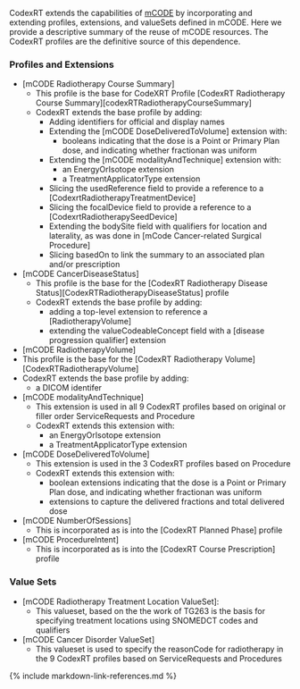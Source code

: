 CodexRT extends the capabilities of [mCODE](https://hl7.org/fhir/us/mcode/STU2.1) by incorporating and extending profiles, extensions, and valueSets defined in mCODE.
Here we provide a descriptive summary of the reuse of mCODE resources. The CodexRT profiles are the definitive source of this dependence.

### Profiles and Extensions
* [mCODE Radiotherapy Course Summary]
  * This profile is the base for CodeXRT Profile [CodexRT Radiotherapy Course Summary][codexRTRadiotherapyCourseSummary]
  * CodexRT extends the base profile by adding:
    * Adding identifiers for official and display names
    * Extending the [mCODE DoseDeliveredToVolume] extension with:
      * booleans indicating that the dose is a Point or Primary Plan dose, and indicating whether fractionan was uniform
    * Extending the [mCODE modalityAndTechnique] extension with:
      * an EnergyOrIsotope extension
      * a TreatmentApplicatorType extension
    * Slicing the usedReference field to provide a reference to a [CodexrtRadiotherapyTreatmentDevice]
    * Slicing the focalDevice field to provide a reference to a [CodexrtRadiotherapySeedDevice]
    * Extending the bodySite field with qualifiers for location and laterality, as was done in [mCode Cancer-related Surgical Procedure]
    * Slicing basedOn to link the summary to an associated plan and/or prescription
* [mCODE CancerDiseaseStatus]
  * This  profile is the base for the [CodexRT Radiotherapy Disease Status][CodexRTRadiotherapyDiseaseStatus] profile
  * CodexRT extends the base profile by adding:
    * adding a top-level extension to reference a [RadiotherapyVolume]
    * extending the valueCodeableConcept field with a [disease progression qualifier] extension
* [mCODE RadiotherapyVolume]
 * This profile is the base for the [CodexRT Radiotherapy Volume][CodexRTRadiotherapyVolume]
 * CodexRT extends the base profile by adding:
   * a DICOM identifer
* [mCODE modalityAndTechnique]
  * This extension is used in all 9 CodexRT profiles based on original or filler order ServiceRequests and Procedure
  * CodexRT extends this extension with:
    * an EnergyOrIsotope extension
    * a TreatmentApplicatorType extension
* [mCODE DoseDeliveredToVolume]
  * This extension is used in the 3 CodexRT profiles based on Procedure
  * CodexRT extends this extension with:
    * boolean extensions indicating that the dose is a Point or Primary Plan dose, and indicating whether fractionan was uniform
    * extensions to capture the delivered fractions and total delivered dose
* [mCODE NumberOfSessions]
  * This is incorporated as is into the [CodexRT Planned Phase] profile
* [mCODE ProcedureIntent]
  * This is incorporated as is into the [CodexRT Course Prescription] profile

### Value Sets
* [mCODE Radiotherapy Treatment Location ValueSet]:
  * This valueset, based on the the work of TG263 is the basis for specifying treatment locations using SNOMEDCT codes and qualifiers
* [mCODE Cancer Disorder ValueSet]
  * This valueset is used to specify the reasonCode for radiotherapy in the 9 CodexRT profiles based on ServiceRequests and Procedures

{% include markdown-link-references.md %}